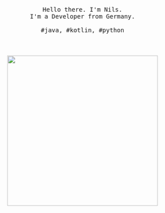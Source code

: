 <p align="center">
  <br>
  <br>
  <br>
  <samp>Hello there. I'm Nils.<br> I'm a Developer from Germany.<br><br>#java, #kotlin, #python</samp>
  <br>
  <br>
  <br>
  <br>
  <img src="https://i.pinimg.com/originals/ff/10/20/ff10203224533e717661e2dc2bf4b6b5.gif" width="350" />
</p>
